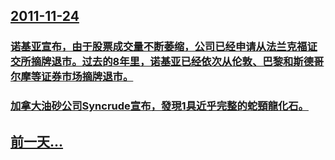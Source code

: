 ## [2011-11-24](/zh/news/2011/11/24/index.md)

### [ 诺基亚宣布，由于股票成交量不断萎缩，公司已经申请从法兰克福证交所摘牌退市。过去的8年里，诺基亚已经依次从伦敦、巴黎和斯德哥尔摩等证券市场摘牌退市。](/zh/news/2011/11/24/诺基亚宣布-由于股票成交量不断萎缩-公司已经申请从法兰克福证交所摘牌退市-过去的8年里-诺基亚已经依次从伦敦-巴黎和斯.md)
### [ 加拿大油砂公司Syncrude宣布，發現1具近乎完整的蛇頸龍化石。](/zh/news/2011/11/24/加拿大油砂公司Syncrude宣布-發現1具近乎完整的蛇頸龍化石.md)
## [前一天...](/zh/news/2011/11/23/index.md)

